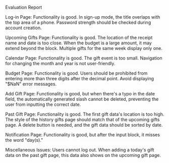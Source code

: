 Evaluation Report

Log-in Page: Functionality is good. In sign-up mode, the title overlaps with the top area of a phone. Password strength should be checked during account creation.

Upcoming Gifts Page: Functionality is good. The location of the receipt name and date is too close. When the budget is a large amount, it may extend beyond the block. Multiple gifts for the same week display only one.

Calendar Page: Functionality is good. The gift event is too small. Navigation for changing the month and year is not user-friendly.

Budget Page: Functionality is good. Users should be prohibited from entering more than three digits after the decimal point. Avoid displaying "$NaN" error messages.

Add Gift Page: Functionality is good, but when there's a typo in the date field, the automatically generated slash cannot be deleted, preventing the user from inputting the correct date.

Past Gift Page: Functionality is good. The first gift data's location is too high. The style of the history gifts page should match that of the upcoming gifts page. A delete button is needed, and the gift data should be sorted by date.

Notification Page: Functionality is good, but after the input block, it misses the word "day(s)."

Miscellaneous Issues: Users cannot log out. When adding a today's gift data on the past gift page, this data also shows on the upcoming gift page.
